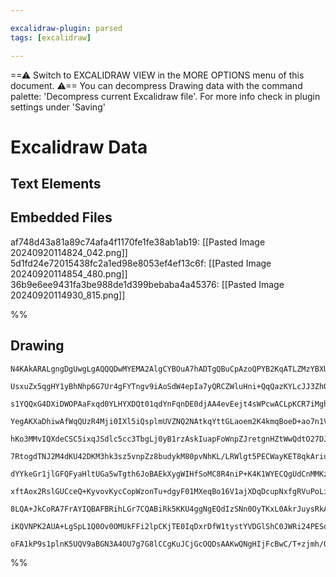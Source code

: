 ```yaml
---

excalidraw-plugin: parsed
tags: [excalidraw]

---
```

==⚠  Switch to EXCALIDRAW VIEW in the MORE OPTIONS menu of this document. ⚠== You can decompress Drawing data with the command palette: 'Decompress current Excalidraw file'. For more info check in plugin settings under 'Saving'


# Excalidraw Data
## Text Elements
## Embedded Files
af748d43a81a89c74afa4f1170fe1fe38ab1ab19: [[Pasted Image 20240920114824_042.png]]
5d1fd24e72015438fc2a1ed98e8053ef4ef13c6f: [[Pasted Image 20240920114854_480.png]]
36b9e6ee9431fa3be988de1d399bebaba4a45376: [[Pasted Image 20240920114930_815.png]]

%%
## Drawing
```compressed-json
N4KAkARALgngDgUwgLgAQQQDwMYEMA2AlgCYBOuA7hADTgQBuCpAzoQPYB2KqATLZMzYBXUtiRoIACyhQ4zZAHoFAc0JRJQgEYA6bGwC2CgF7N6hbEcK4OCtptbErHALRY8RMpWdx8Q1TdIEfARcZgRmBShcZQUebQAWbQAGGjoghH0EDihmbgBtcDBQMBKIEm4IAE4ANgA5ZwBGUgBFAGEAZXwAMQBmIQBVAGsOZgAhAFFMBtSSyFhECsJ9aKR+

UsxuZx5qgHY1yBhNhp6G7Ur4gFYTngv9iAoSdW4epIa7yQRCZWluHni+QqQazKYLcJJ3ZhQUhsQYIVpsfBsUgVKHWZhwXCBbIzUqaXDYQbKaFCDjEeGI5ESVEjDFYqA4yAAM0I+Hw7VgoIkgg8DIgkOhsIA6o9JL8IVCYQh2TBOehueU7sTvhxwrk0G9ARA2BjsGpDuqkuDNUThHAAJLENWoPIAXTujPImQt3A4QlZd0IpKwFVwKUVwlJKuYVtd7

s1YQQxG4DXiDWOPAaFxqd0YLHYXDQt01qdYnFqnDE0djAA4evEejt4sWPcwACLpKCR7iMghhO6aAPEcbBTLZENu/B3IRwYi4RtR9U7bbFm47JI9XZZ2YQIgcQYugd3REEptoFv4NvhqJQIRWiCIUme5S85nBZ0SXCMyvF4jl3DFhrvyrYSuP3DxRk4znRkEAaECemLXBNE/aDKl5Zh3HEa1ATADVZlQwEbUKABfNZilKcoJAACQaYgAC0AEF+lGU

YegAKXaDhiwAfWqQUzR4Mji0IXl5iQsplmUVZNQ2NAtkqYttGLaoem2K4kmqBoeD+ao7n1VBGgTBJLmuJdSgeYgnjQE5tAXWTqnkxTlPieI9k1D4vh+NBlNUzVgVlI1l35SVySRFFyBpTEsnpdt8UJYlSV8yl0GpdEguxe0WTZDl+PlKNxQFBBhUM0VnIyyVpVlPkEQVTUlUkIMrTQ0ptXxPVo0NO4TWHC0rVte1HQQe9UFDQdNU9YhvQfHheQi4

hKo3MMvIQXdeCSC5ixqJSdlc5cc3TbgLj0yB1rzAskIuapFoWnpZJretgnHZtWwQdtO27DJgv7KbSmHUcrsnadZxUpJ4i3T11zQXqtzYHcJ1QfdDy849TwqC9HA4a9ErvcGIAuYgwOIP4ECnV4LnLYtGWwHhcAaSMJIQYt5p6BBGXiWnjmwapGXgxD8hQ6qSgaTCcLw/rUbYeJxnGIjiwADQoM1qkqHhBkqBBBgARwAFVdAA1Xj4H4pYVl5UTUFk

7RtogdTNJ2M4dKU42DKM3hk3sz5vnpZz8budykM80pvNhKL/LRWlgt5PECWayKET8qkAriukbySwrUpK9Kj0y7LbYBaHMvjio0tG4RlVVaM7lq3VYAaz3IGa81LXyO1NQdXAnXB4H+q9fWIH/XOSXGgugc3cMZvBl5fuLFaVpTJhcwzVBDvHtM9o4QtJ1xxay3Lso6wbWbIduzUOy7h7exySa+uXN6x1mhopyO2cjp6e3l1XQGer7h/QdhcHt/FM

dYYkeGr1jlGFQFyaHltUGa5wTgth6JoBAEkXygWIHfSoMC8R4niP+K4K1WYECQgUdCnMMKzCwiUXChR8KQEIugbAABZZoQhCCjEqBoC41Cxb0GVrUAA0sxZWAAlQUXA7h8UWIJYSy59Y8EqFJHYEkbJLT+POCsakjgmSrMpG4NwGi7B2MWa2IpfjnG0NUHgeMLjzhHkmaoq1SgOSdr8LayQdgQRuGY06W07LLndmCfKPtw7RWgFHAOCVd5hVDmSP

xftAox2RslGUCceQ+KyvovKycCopWzonTu+dgyF01MXeqBo16V1ajXDqDcupNxfgRVuPoLid0DD3Z+L0BAD24JWRcrx06lF2lPGWs9J75gXkha+l9thHXOpvcGUIhA72XHvUkB8nrHyHCOc+4NRnXwuDsOcM5jaP2WZqbc79roHlmV7GGZ4/6IwARUoBC0R6KVpmA/G6j8Y7Eploj8zNBrVHLAgExxYcYzmwbKPBswCHcyIThcAtcgRwDgOyc+3B

8LQA+JkCoRA7FrAYIQBAFBRihLGr7CQABiRk5KKU4ggNgEQdIzSNn0OyTKxL0AkrJuysRkAaWkDpQyglIciURMjv7eKIVCjUtpcFelGQuhx3SVyTJ2LuW8oyEyyUqdcq8CVZK7I0rGUSlhFnBVCTxXKqlQy3hecKqNOqhKnl5qMgAHkdQFNQA0RqpqdVQD1V0TgUAugNxZOpPSdqVX6F9dkdohAjBIRMdq+1uqGXKywFACimKp4rlpmK0oZrE2qq

iKQVNPK2AUA+LgSpL1Q0Ov0OMUkFFi2lpCKjTE0IqDxrDfW1tystYVDGlShC0JWRi24PESopxL4NAsdigdCJ8AAE0DGSXmvEI6OwQ1GDYAYZF2YCAzOjLzT1CbvUWs7BNCQfbsVEhIFGmNvxPYQCvcQdkCA4CbUvaQEg1C2CDVrVBYIH8brvpICy8hEBRgIlRiS1olRoPQd5LwhAyg3SYgqCS8YtZ0PoYgAenNXq1WwmdVAdMz0T5Mk6ghr0H7rl

oFA1kP9s1plnK5UQV9aBGN3A4OU7g7G8lCCgKuJCjGcOQDsAAKwQNgHIjFcBwC/T+zjmh/0nKhkCSThBGDK03fgbdy5hFcnSGpzgvIaWQgMN2hYvdmkrjflvQDhzQiprUxprTx9oVgFIUyFk4RkXYRANhIAA
```
%%